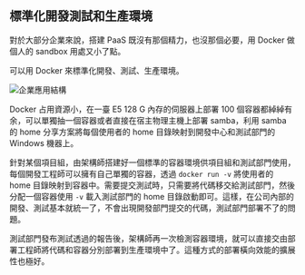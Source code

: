 ## 標準化開發測試和生產環境
對於大部分企業來說，搭建 PaaS 既沒有那個精力，也沒那個必要，用 Docker 做個人的 sandbox 用處又小了點。

可以用 Docker 來標準化開發、測試、生產環境。


![企業應用結構](../_images/enterprise_usage.png)


Docker 占用資源小，在一臺 E5 128 G 內存的伺服器上部署 100 個容器都綽綽有余，可以單獨抽一個容器或者直接在宿主物理主機上部署 samba，利用 samba 的 home 分享方案將每個使用者的 home 目錄映射到開發中心和測試部門的 Windows 機器上。

針對某個項目組，由架構師搭建好一個標準的容器環境供項目組和測試部門使用，每個開發工程師可以擁有自己單獨的容器，透過 `docker run -v` 將使用者的 home 目錄映射到容器中。需要提交測試時，只需要將代碼移交給測試部門，然後分配一個容器使用 `-v` 載入測試部門的 home 目錄啟動即可。這樣，在公司內部的開發、測試基本就統一了，不會出現開發部門提交的代碼，測試部門部署不了的問題。

測試部門發布測試透過的報告後，架構師再一次檢測容器環境，就可以直接交由部署工程師將代碼和容器分別部署到生產環境中了。這種方式的部署橫向效能的擴展性也極好。
